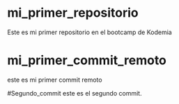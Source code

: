 # mi_primer_repositorio
Este es mi primer repositorio en el bootcamp de Kodemia

# mi_primer_commit_remoto
este es mi primer commit remoto

#Segundo_commit
este es el segundo commit.
